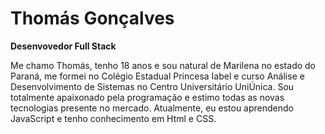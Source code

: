 # Thomás Gonçalves

**Desenvovedor Full Stack**

Me chamo Thomás, tenho 18 anos e sou natural de Marilena no estado do Paraná, me formei no Colégio Estadual Princesa Iabel e curso Análise e Desenvolvimento de Sistemas no Centro Universitário UniÚnica. Sou totalmente apaixonado pela programação e estimo todas as novas tecnologias presente no mercado. Atualmente, eu estou aprendendo JavaScript e tenho conhecimento em Html e CSS.
